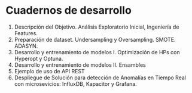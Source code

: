 # Cuadernos de desarrollo

1. Descripción del Objetivo. Análisis Exploratorio Inicial, Ingeniería de Features.
2. Preparación de dataset. Undersampling y Oversampling. SMOTE. ADASYN.
3. Desarrollo y entrenamiento de modelos I. Optimización de HPs con Hyperopt y Optuna.
4. Desarrollo y entrenamiento de modelos II. Ensambles
5. Ejemplo de uso de API REST
6. Despliegue de Solución para detección de Anomalías en Tiempo Real con microsevicios: InfluxDB, Kapacitor y Grafana.